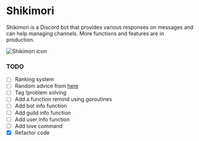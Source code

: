 # Shikimori
Shikimori is a Discord bot that provides various responses on messages and can help managing channels. More functions and features are in production.

<img align = "center" src="https://raw.githubusercontent.com/Yuno-obsessed/shikimori/main/assets/images/random/Shikimori-icon.jpg" alt="Shikimori icon">

### TODO
- [ ] Ranking system
- [ ] Random advice from [here](http://fucking-great-advice.ru/)
- [ ] Tag !problem solving
- [ ] Add a function remind using goroutines
- [ ] Add bot info function
- [ ] Add guild info function
- [ ] Add user info function
- [ ] Add love command
- [x] Refactor code
